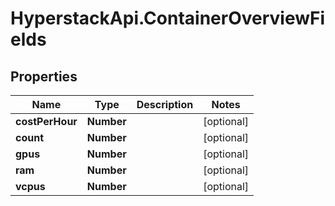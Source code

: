 # HyperstackApi.ContainerOverviewFields

## Properties

Name | Type | Description | Notes
------------ | ------------- | ------------- | -------------
**costPerHour** | **Number** |  | [optional] 
**count** | **Number** |  | [optional] 
**gpus** | **Number** |  | [optional] 
**ram** | **Number** |  | [optional] 
**vcpus** | **Number** |  | [optional] 


